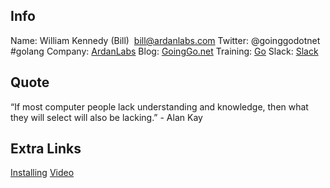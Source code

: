 ## Info
Name:     William Kennedy (Bill)  bill@ardanlabs.com
Twitter:  @goinggodotnet #golang
Company:  [ArdanLabs](https://www.ardanlabs.com)
Blog:     [GoingGo.net](https://goinggo.net)
Training: [Go](http://github.com/ardanlabs/gotraining)
Slack:    [Slack](invite.slack.golangbridge.org)

## Quote
“If most computer people lack understanding and knowledge, then what they will select will also be lacking.” - Alan Kay


## Extra Links
 [Installing](https://www.goinggo.net/2016/05/installing-go-and-your-workspace.html)
[Video](http://www.informit.com/store/ultimate-go-programming-livelessons-9780134757483)
